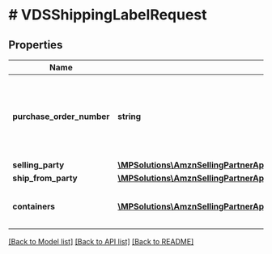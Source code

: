 # # VDSShippingLabelRequest

## Properties

Name | Type | Description | Notes
------------ | ------------- | ------------- | -------------
**purchase_order_number** | **string** | Purchase order number of the order for which to create a shipping label. |
**selling_party** | [**\MPSolutions\AmznSellingPartnerApi\Models\VendorDirectFulfillmentShipping\VDSPartyIdentification**](VDSPartyIdentification.md) |  |
**ship_from_party** | [**\MPSolutions\AmznSellingPartnerApi\Models\VendorDirectFulfillmentShipping\VDSPartyIdentification**](VDSPartyIdentification.md) |  |
**containers** | [**\MPSolutions\AmznSellingPartnerApi\Models\VendorDirectFulfillmentShipping\VDSContainer[]**](VDSContainer.md) | A list of the packages in this shipment. | [optional]

[[Back to Model list]](../../README.md#models) [[Back to API list]](../../README.md#endpoints) [[Back to README]](../../README.md)
